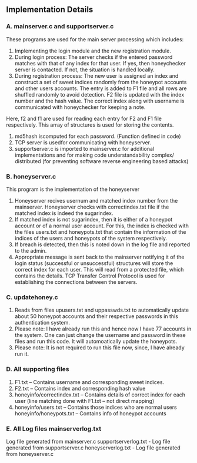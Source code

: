 ## Implementation Details

### A. mainserver.c and supportserver.c   

These programs are used for the main server processing which includes:
1. Implementing the login module and the new registration module.
2. During login process: The server checks if the entered password matches with that of any index for that user. If yes, then honeychecker server is contacted. If not, the situation is handled locally.
3. During registration process: The new user is assigned an index and construct a set of sweet indices randomly from the honeypot accounts and other users accounts. The entry is added to F1 file and all rows are shuffled randomly to avoid detection. F2 file is updated with the index number and the hash value. The correct index along with username is communicated with honeychecker for keeping a note.

Here, f2 and f1 are used for reading each entry for F2 and F1 file respectively. This array of structures is used for storing the contents.
1. md5hash iscomputed for each password. (Function defined in code)
2. TCP server is usedfor communicating with honeyserver.
3. supportserver.c is imported to mainserver.c for additional implementations and for making code understandability complex/ distributed (for preventing software reverse engineering based attacks)

### B. honeyserver.c
This program is the implementation of the honeyserver

1. Honeyserver recives usernum and matched index number from the mainserver. Honeyserver checks with correctindex.txt file if the matched index is indeed the sugarindex.
2. If matched index is not sugarindex, then it is either of a honeypot account or of a normal user account. For this, the index is checked with the files users.txt and honeypots.txt that contain the information of the indices of the users and honeypots of the system respectively.
3. If breach is detected, then this is noted down in the log file and reported to the admin.
4. Appropriate message is sent back to the mainserver notifying it of the login
status (successful or unsuccessful)
structures will store the correct index for each user. This will read from a protected file, which contains the details.
TCP Transfer Control Protocol is used for establishing the connections between the servers.
### C. updatehoney.c
1. Reads from files upusers.txt and uppasswds.txt to automatically update about 50 honeypot accounts and their respective
passwords in this authentication system.
2. Please note: I have already run this and hence now I have 77 accounts in the system. One can just change the username and password in these files and run this code. It will automoatically update the honeypots.
3. Please note: It is not required to run this file now, since, I have already run it.

### D. All supporting files
1. F1.txt – Contains username and corresponding sweet indices.
2. F2.txt – Contains index and corresponding hash value
3. honeyinfo/correctindex.txt – Contains details of correct index for each user (line matching done with F1.txt – not direct mapping)
4. honeyinfo/users.txt – Contains those indices who are normal users honeyinfo/honeypots.txt – Contains info of honeypot accounts

### E. All Log files mainserverlog.txt
Log file generated from mainserver.c supportserverlog.txt - Log file generated from supportserver.c honeyserverlog.txt - Log file generated from honeyserver.c
